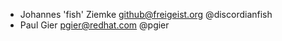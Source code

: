 *   Johannes 'fish' Ziemke <github@freigeist.org> @discordianfish
*   Paul Gier <pgier@redhat.com> @pgier
